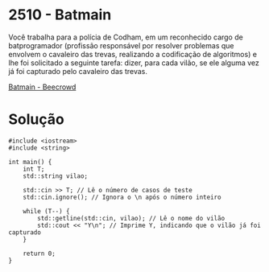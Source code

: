 # 2510 - Batmain

Você trabalha para a polícia de Codham, em um reconhecido cargo de batprogramador (profissão responsável por resolver problemas que envolvem o cavaleiro das trevas, realizando a codificação de algoritmos) e lhe foi solicitado a seguinte tarefa: dizer, para cada vilão, se ele alguma vez já foi capturado pelo cavaleiro das trevas.

[Batmain - Beecrowd](https://judge.beecrowd.com/pt/problems/view/2510)

# Solução

```
#include <iostream>
#include <string>

int main() {
    int T;
    std::string vilao;

    std::cin >> T; // Lê o número de casos de teste
    std::cin.ignore(); // Ignora o \n após o número inteiro

    while (T--) {
        std::getline(std::cin, vilao); // Lê o nome do vilão
        std::cout << "Y\n"; // Imprime Y, indicando que o vilão já foi capturado
    }

    return 0;
}

```